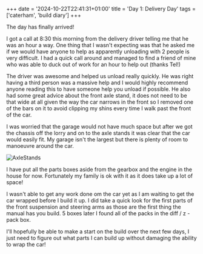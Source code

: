 +++
date = '2024-10-22T22:41:31+01:00'
title = 'Day 1: Delivery Day'
tags = ['caterham', 'build diary']
+++

The day has finally arrived!

I got a call at 8:30 this morning from the delivery driver telling me that he was an hour a way. One thing that I wasn't expecting was that he asked me if we would have anyone to help as apparently unloading with 2 people is very difficult. I had a quick call around and managed to find a friend of mine who was able to duck out of work for an hour to help out (thanks Tel!) 

The driver was awesome and helped us unload really quickly. He was right having a third person was a massive help and I would highly recommend anyone reading this to have someone help you unload if possible. He also had some great advice about the front axle stand, it does not need to be that wide at all given the way the car narrows in the front so I removed one of the bars on it to avoid clipping my shins every time I walk past the front of the car. 

I was worried that the garage would not have much space but after we got the chassis off the lorry and on to the axle stands it was clear that the car would easily fit. My garage isn't the largest but there is plenty of room to manoeuvre around the car. 

![AxleStands](images/delivery.jpg) 

I have put all the parts boxes aside from the gearbox and the engine in the house for now. Fortunately my family is ok with it as it does take up a lot of space! 

I wasn't able to get any work done om the car yet as I am waiting to get the car wrapped before I build it up. I did take a quick look for the first parts of the front suspension and steering arms as those are the first thing the manual has you build. 5 boxes later I found all of the packs in the diff / z - pack box. 

I'll hopefully be able to make a start on the build over the next few days, I just need to figure out what parts I can build up without damaging the ability to wrap the car! 


